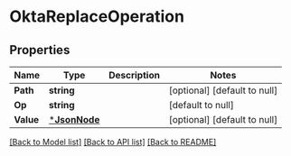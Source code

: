 # OktaReplaceOperation

## Properties
Name | Type | Description | Notes
------------ | ------------- | ------------- | -------------
**Path** | **string** |  | [optional] [default to null]
**Op** | **string** |  | [default to null]
**Value** | [***JsonNode**](JsonNode.md) |  | [optional] [default to null]

[[Back to Model list]](../README.md#documentation-for-models) [[Back to API list]](../README.md#documentation-for-api-endpoints) [[Back to README]](../README.md)


